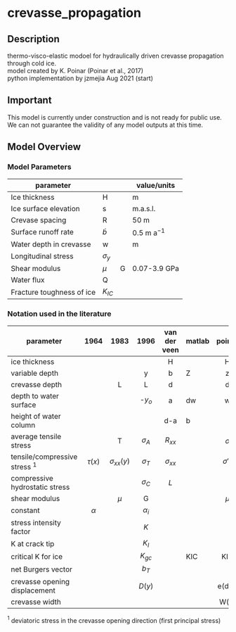 # crevasse_propagation


## Description
thermo-visco-elastic modoel for hydraulically driven crevasse propagation through cold ice.  
model created by K. Poinar (Poinar et al., 2017)  
python implementation by jzmejia Aug 2021 (start)


## Important
This model is currently under construction and is not ready for public use.  We can not guarantee the validity of any model outputs at this time.





## Model Overview


### Model Parameters  

| parameter                 |               |     | value/units    |
| ------------------------- | ------------- | --- | -------------- |
| Ice thickness             | H             |     | m              |
| Ice surface elevation     | s             |     | m.a.s.l.       |
| Crevase spacing           | R             |     | 50 m           |
| Surface runoff rate       | $\dot b$      |     | 0.5 m a$^{-1}$ |
| Water depth in crevasse   | w             |     | m              |
| Longitudinal stress       | $\sigma _{y}$ |     |                |
| Shear modulus             | $\mu$         | G   | 0.07-3.9 GPa   |
| Water flux                | Q             |     |                |
| Fracture toughness of ice | $K_{IC}$      |     |                |




### Notation used in the literature

| parameter                       |    1964    |       1983        |    1996     | van der veen  | matlab |   poinar    |
| ------------------------------- | :--------: | :---------------: | :---------: | :-----------: | ------ | :---------: |
| ice thickness                   |            |                   |             |       H       |        |      H      |
| variable depth                  |            |                   |      y      |       b       | Z      |      z      |
| crevasse depth                  |            |         L         |      L      |       d       |        |      d      |
| depth to water surface          |            |                   |   -$y_o$    |       a       | dw     |      w      |
| height of water column          |            |                   |             |      d-a      | b      |             |
| average tensile stress          |            |         T         | $\sigma _A$ |   $R_{xx}$    |        |  $\sigma$   |
| tensile/compressive stress $^1$ | $\tau (x)$ | $\sigma _{xx}(y)$ | $\sigma _T$ | $\sigma_{xx}$ |        | $\sigma'_y$ |
| compressive hydrostatic stress  |            |                   | $\sigma_C$  |      $L$      |        |
| shear modulus                   |            |       $\mu$       |      G      |               |        |    $\mu$    |
| constant                        |  $\alpha$  |                   | $\alpha _i$ |               |        |
| stress intensity factor         |            |                   |     $K$     |               |        |
| K at crack tip                  |            |                   |    $K_I$    |               |        |
| critical K for ice              |            |                   |  $K_{gc}$   |               | KIC    |     KIC     |
| net Burgers vector              |            |                   |    $b_T$    |               |        |
| crevasse opening displacement   |            |                   |   $D(y)$    |               |        |   e(d,z)    |
| crevasse width                  |            |                   |             |               |        |    W(z)     |


$^1$ deviatoric stress in the crevasse opening direction (first principal stress)
